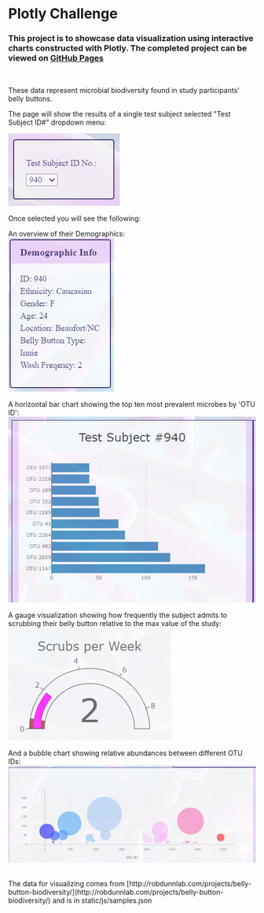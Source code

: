 # Plotly Challenge

### This project is to showcase data visualization using interactive charts constructed with Plotly. The completed project can be viewed on [GitHub Pages](https://psychicesp.github.io/Bellybutton_Biodiversity_Viz/)  
  
<br>

These data represent microbial biodiversity found in study participants' belly buttons.

The page will show the results of a single test subject selected "Test Subject ID#" dropdown menu:
<br>

![Dropdown Menu](static/Images/Dropdown.PNG)

Once selected you will see the following:
<br>

An overview of their Demographics:
<br>
![Demographics](static/Images/Demographics.PNG)

A horizontal bar chart showing the top ten most prevalent microbes by 'OTU ID':
<br>
![Bar Chart](static/Images/Bar_chart.PNG)

A gauge visualization showing how frequently the subject admits to scrubbing their belly button relative to the max value of the study:
<br>
![Gauge](static/Images/Gauge.PNG)

And a bubble chart showing relative abundances between different OTU IDs:
<br>
![Bubble Chart](static/Images/Bubble.PNG)

<br>
The data for visualizing comes from [http://robdunnlab.com/projects/belly-button-biodiversity/](http://robdunnlab.com/projects/belly-button-biodiversity/) and is in static/js/samples.json

